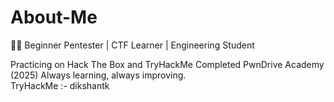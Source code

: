 # About-Me

👨‍💻 Beginner Pentester | CTF Learner | Engineering Student

Practicing on Hack The Box and TryHackMe
Completed PwnDrive Academy (2025)
Always learning, always improving.
<br>
TryHackMe :- dikshantk
